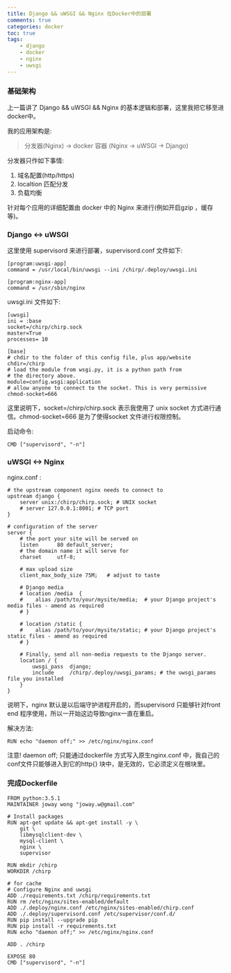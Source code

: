 ```yaml
---
title: Django && uWSGI && Nginx 在Docker中的部署
comments: true
categories: docker
toc: true
tags:
	- django
	- docker
	- nginx
	- uwsgi
---
```


### 基础架构

上一篇讲了 Django && uWSGI && Nginx 的基本逻辑和部署，这里我把它移至进docker中。

我的应用架构是:

> 分发器(Nginx) -> docker 容器 (Nginx -> uWSGI -> Django)

<!-- more -->

分发器只作如下事情:

1. 域名配置(http/https)
2. localtion 匹配分发
3. 负载均衡

针对每个应用的详细配置由 docker 中的 Nginx 来进行(例如开启gzip ，缓存等)。

### Django <-> uWSGI

这里使用 supervisord 来进行部署，supervisord.conf 文件如下:

```
[program:uwsgi-app]
command = /usr/local/bin/uwsgi --ini /chirp/.deploy/uwsgi.ini

[program:nginx-app]
command = /usr/sbin/nginx
```

uwsgi.ini 文件如下:

```
[uwsgi]
ini = :base
socket=/chirp/chirp.sock
master=True
processes= 10

[base]
# chdir to the folder of this config file, plus app/website
chdir=/chirp
# load the module from wsgi.py, it is a python path from
# the directory above.
module=config.wsgi:application
# allow anyone to connect to the socket. This is very permissive
chmod-socket=666
```

这里说明下，socket=/chirp/chirp.sock 表示我使用了 unix socket 方式进行通信。chmod-socket=666 是为了使得socket 文件进行权限控制。

启动命令:

	CMD ["supervisord", "-n"]


### uWSGI  <-> Nginx

nginx.conf :

```
# the upstream component nginx needs to connect to
upstream django {
    server unix:/chirp/chirp.sock; # UNIX socket
    # server 127.0.0.1:8001; # TCP port
}

# configuration of the server
server {
    # the port your site will be served on
    listen      80 default_server;
    # the domain name it will serve for
    charset     utf-8;

    # max upload size
    client_max_body_size 75M;   # adjust to taste

    # Django media
    # location /media  {
    #    alias /path/to/your/mysite/media;  # your Django project's media files - amend as required
    # }

    # location /static {
    #    alias /path/to/your/mysite/static; # your Django project's static files - amend as required
    # }

    # Finally, send all non-media requests to the Django server.
    location / {
        uwsgi_pass  django;
        include     /chirp/.deploy/uwsgi_params; # the uwsgi_params file you installed
    }
}
```

说明下，nginx 默认是以后端守护进程开启的，而supervisord 只能够针对front end 程序使用，所以一开始这边导致nginx一直在重启。

解决方法:

	RUN echo "daemon off;" >> /etc/nginx/nginx.conf

注意! daemon off; 只能通过dockerfile 方式写入原生nginx.conf 中，我自己的conf文件只能够进入到它的http{} 块中，是无效的，它必须定义在根块里。

### 完成Dockerfile

```
FROM python:3.5.1
MAINTAINER joway wong "joway.w@gmail.com"

# Install packages
RUN apt-get update && apt-get install -y \
    git \
    libmysqlclient-dev \
    mysql-client \
    nginx \
    supervisor

RUN mkdir /chirp
WORKDIR /chirp

# for cache
# Configure Nginx and uwsgi
ADD ./requirements.txt /chirp/requirements.txt
RUN rm /etc/nginx/sites-enabled/default
ADD ./.deploy/nginx.conf /etc/nginx/sites-enabled/chirp.conf
ADD ./.deploy/supervisord.conf /etc/supervisor/conf.d/
RUN pip install --upgrade pip
RUN pip install -r requirements.txt
RUN echo "daemon off;" >> /etc/nginx/nginx.conf

ADD . /chirp

EXPOSE 80
CMD ["supervisord", "-n"]
```